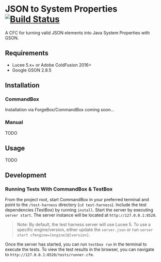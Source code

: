 
# JSON to System Properties [![Build Status](https://travis-ci.org/tonyjunkes/jsontosystemproperties.svg?branch=master)](https://travis-ci.org/tonyjunkes/jsontosystemproperties)

A CFC for turning valid JSON elements into Java System Properties with GSON.

## Requirements

* Lucee 5.x+ or Adobe ColdFusion 2016+
* Google GSON 2.8.5

## Installation

### CommandBox

Installation via ForgeBox/CommandBox coming soon...

### Manual

TODO

## Usage

TODO

## Development

### Running Tests With CommandBox & TestBox

From the project root, start CommandBox in your preferred terminal and point to the `/test-harness` directory (`cd test-harness`). Include the test dependencies (TestBox) by running `install`. Start the server by executing `server start`. The server instance will be located at `http://127.0.0.1:8520`.

> Note: By default, the test harness server will use Lucee 5. To use a specific engine/version, either update the `server.json` or run `server start cfengine=[engine]@[version]`.

Once the server has started, you can run `testbox run` in the terminal to execute the tests. To view the test results in the browser, you can navigate to `http://127.0.0.1:8520/tests/runner.cfm`.
